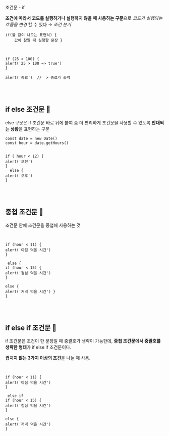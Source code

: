 조건문 - if

**조건에 따라서 코드를 실행하거나 실행하지 않을 때 사용하는 구문**으로 _코드가 실행되는 흐름을 변경_ 할 수 있다
→ _조건 분기_

    if(불 값이 나오는 표현식) {
        값이 참일 때 실행할 문장 }

<br>

    if (25 < 100) {
    alert('25 > 100 => true')
    }

    alert('종료')  //  > 종료가 출력

<br> <br>

## if else 조건문 🤔

else 구문은 if 조건문 바로 뒤에 붙여 좀 더 편리하게 조건문을 사용할 수 있도록 **반대되는 상황**을 표현하는 구문

    const date = new Date()
    const hour = date.getHours()


    if ( hour < 12) {
    alert('오전')
    }
      else {
    alert('오후')
    }

<br><br>

## 중첩 조건문 🤔

조건문 안에 조건문을 중첩해 사용하는 것

<br>

    if (hour < 11) {
    alert('아침 먹을 시간')
    }

     else {
    if (hour < 15) {
    alert('점심 먹을 시간')
    }

    else {
    alert('저녁 먹을 시간') }
    }

<br>
<br>

## if else if 조건문 🤔

if 조건문은 조건이 한 문장일 때 중괄호가 생략이 가능한데, **중첩 조건문에서 중괄호를 생략한 형태**가 if else if 조건문이다.

**겹치지 않는 3가지 이상의 조건**을 나눌 때 사용.

<br>

    if (hour < 11) {
    alert('아침 먹을 시간')
    }

     else if
    if (hour < 15) {
    alert('점심 먹을 시간')
    }

    else {
    alert('저녁 먹을 시간')
    }
